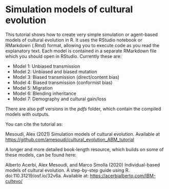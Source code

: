 # Simulation models of cultural evolution

This tutorial shows how to create very simple simulation or agent-based models of cultural evolution in R. It uses the RStudio notebook or RMarkdown (.Rmd) format, allowing you to execute code as you read the explanatory text. Each model is contained in a separate RMarkdown file which you should open in RStudio. Currently these are:

* Model 1: Unbiased transmission
* Model 2: Unbiased and biased mutation
* Model 3: Biased transmission (direct/content bias)
* Model 4: Biased transmission (conformist bias)
* Model 5: Migration
* Model 6: Blending inheritance
* Model 7: Demography and cultural gain/loss

There are also pdf versions in the *pdfs* folder, which contain the compiled models with outputs.


You can cite the tutorial as:

Mesoudi, Alex (2021) Simulation models of cultural evolution. Available at https://github.com/amesoudi/cultural_evolution_ABM_tutorial


A longer and more detailed book-length resource, which builds on some of these models, can be found here:

Alberto Acerbi, Alex Mesoudi, and Marco Smolla (2020) Individual-based models of cultural evolution. A step-by-step guide using R. doi:110.31219/osf.io/32v6a. Available at: https://acerbialberto.com/IBM-cultevo/
